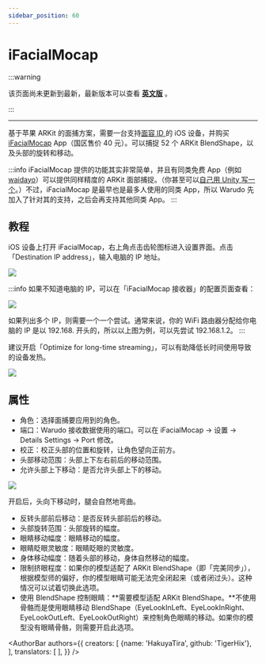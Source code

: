 ```yaml
---
sidebar_position: 60
---
```


# iFacialMocap

:::warning

该页面尚未更新到最新，最新版本可以查看 [**英文版**](https://docs.warudo.app/docs/mocap/ifacialmocap) 。

:::

---

基于苹果 ARKit 的面捕方案，需要一台支持[面容 ID ](https://support.apple.com/zh-cn/HT208109)的 iOS 设备，并购买 [iFacialMocap](https://apps.apple.com/cn/app/id1489470545) App（国区售价 40 元）。可以捕捉 52 个 ARKit BlendShape，以及头部的旋转和移动。

:::info
iFacialMocap 提供的功能其实非常简单，并且有同类免费 App（例如 [waidayo](https://apps.apple.com/us/app/waidayo/id1513166077)）可以提供同样精度的 ARKit 面部捕捉。（你甚至可以[自己用 Unity 写一个](https://docs.unity3d.com/Packages/com.unity.xr.arkit-face-tracking@1.1/manual/index.html)。）不过，iFacialMocap 是最早也是最多人使用的同类 App，所以 Warudo 先加入了针对其的支持，之后会再支持其他同类 App。
:::

## 教程

iOS 设备上打开 iFacialMocap，右上角点击齿轮图标进入设置界面。点击「Destination IP address」，输入电脑的 IP 地址。

![](/doc-img/zh-ifacialmocap-1.webp)

:::info
如果不知道电脑的 IP，可以在「iFacialMocap 接收器」的配置页面查看：

![](/doc-img/zh-ifacialmocap-2.webp)

如果列出多个 IP，则需要一个一个尝试。通常来说，你的 WiFi 路由器分配给你电脑的 IP 是以 192.168. 开头的，所以以上图为例，可以先尝试 192.168.1.2。
:::

建议开启「Optimize for long-time streaming」，可以有助降低长时间使用导致的设备发热。

![](/doc-img/zh-ifacialmocap-3.webp)

## 属性

* 角色：选择面捕要应用到的角色。
* 端口：Warudo 接收数据使用的端口。可以在 iFacialMocap → 设置 → Details Settings → Port 修改。
* 校正：校正头部的位置和旋转，让角色望向正前方。
* 头部移动范围：头部上下左右前后的移动范围。
* 允许头部上下移动：是否允许头部上下的移动。

![](/doc-img/zh-ifacialmocap-4.webp)
<p class="img-desc">开启后，头向下移动时，腿会自然地弯曲。</p>

* 反转头部前后移动：是否反转头部前后的移动。
* 头部旋转范围：头部旋转的幅度。
* 眼睛移动幅度：眼睛移动的幅度。
* 眼睛眨眼灵敏度：眼睛眨眼的灵敏度。
* 身体移动幅度：随着头部的移动，身体自然移动的幅度。
* 限制挤眼程度：如果你的模型适配了 ARKit BlendShape（即「完美同步」），根据模型师的偏好，你的模型眼睛可能无法完全闭起来（或者闭过头）。这种情况可以试着切换此选项。
* 使用 BlendShape 控制眼睛：**需要模型适配 ARKit BlendShape。**不使用骨骼而是使用眼睛移动 BlendShape（EyeLookInLeft、EyeLookInRight、EyeLookOutLeft、EyeLookOutRight）来控制角色眼睛的移动。如果你的模型没有眼睛骨骼，则需要开启此选项。

<AuthorBar authors={{
  creators: [
    {name: 'HakuyaTira', github: 'TigerHix'},
  ],
  translators: [
  ],
}} />

